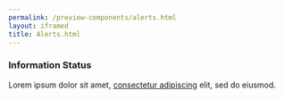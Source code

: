 ```yaml
--- 
permalink: /preview-components/alerts.html
layout: iframed 
title: Alerts.html
---
```

<div class="alert alert-info">
    <div class="alert-body">
        <h3 class="alert-heading">Information Status</h3>
        <p class="alert-text">Lorem ipsum dolor sit amet,
            <a href="javascript:void(0);">consectetur adipiscing</a> elit, sed do eiusmod.</p>
    </div>
</div>